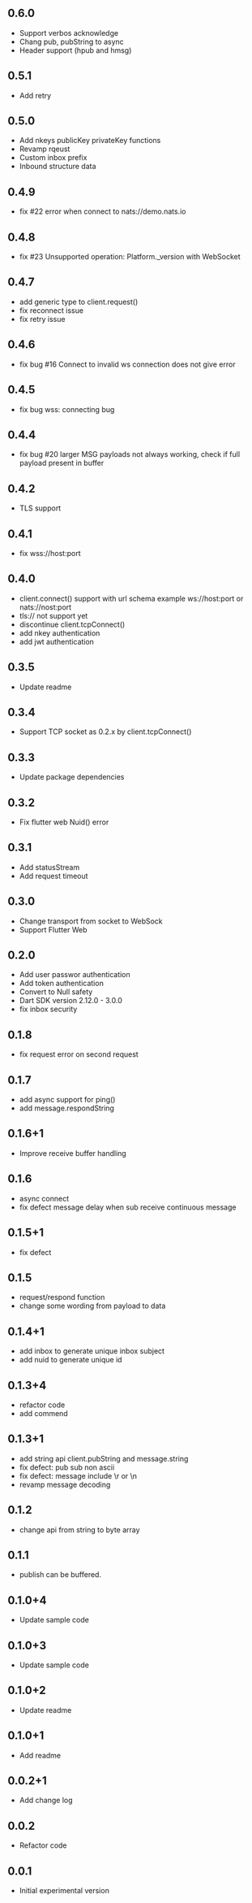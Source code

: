 ## 0.6.0

* Support verbos acknowledge
* Chang pub, pubString to async
* Header support (hpub and hmsg)

## 0.5.1

* Add retry

## 0.5.0

* Add nkeys publicKey privateKey functions
* Revamp rqeust
* Custom inbox prefix
* Inbound structure data

## 0.4.9

* fix #22 error when connect to nats://demo.nats.io

## 0.4.8

* fix #23 Unsupported operation: Platform._version with WebSocket

## 0.4.7

* add generic type to client.request()
* fix reconnect issue
* fix retry issue

## 0.4.6

* fix bug #16 Connect to invalid ws connection does not give error

## 0.4.5

* fix bug wss: connecting bug

## 0.4.4

* fix bug #20 larger MSG payloads not always working, check if full payload present in buffer

## 0.4.2

* TLS support

## 0.4.1

* fix wss://host:port

## 0.4.0

* client.connect() support with url schema example ws://host:port or nats://nost:port
* tls:// not support yet
* discontinue client.tcpConnect()
* add nkey authentication
* add jwt authentication

## 0.3.5

* Update readme

## 0.3.4

* Support TCP socket as 0.2.x by client.tcpConnect()

## 0.3.3

* Update package dependencies

## 0.3.2

* Fix flutter web Nuid() error

## 0.3.1

* Add statusStream
* Add request timeout

## 0.3.0

* Change transport from socket to WebSock
* Support Flutter Web

## 0.2.0

* Add user passwor authentication
* Add token authentication
* Convert to Null safety
* Dart SDK version 2.12.0 - 3.0.0
* fix inbox security

## 0.1.8

* fix request error on second request

## 0.1.7

* add async support for ping()
* add message.respondString

## 0.1.6+1

* Improve receive buffer handling

## 0.1.6

* async connect
* fix defect message delay when sub receive continuous message

## 0.1.5+1

* fix defect

## 0.1.5

* request/respond function
* change some wording from payload to data

## 0.1.4+1

* add inbox to generate unique inbox subject
* add nuid to generate unique id

## 0.1.3+4

* refactor code
* add commend

## 0.1.3+1

* add string api client.pubString and message.string
* fix defect: pub sub non ascii
* fix defect: message include \r or \n
* revamp message decoding

## 0.1.2

* change api from string to byte array

## 0.1.1

* publish can be buffered.

## 0.1.0+4

* Update sample code

## 0.1.0+3

* Update sample code

## 0.1.0+2

* Update readme

## 0.1.0+1

* Add readme

## 0.0.2+1

* Add change log

## 0.0.2

* Refactor code

## 0.0.1

* Initial experimental version
